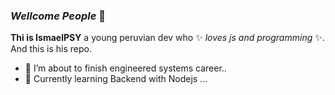 ### *Wellcome People* 👋


**Thi is IsmaelPSY** a young peruvian dev who ✨ _loves js and programming_ ✨. And this is his repo.

- 🔭 I’m about to finish engineered systems career..
- 🌱 Currently learning Backend with Nodejs ...
